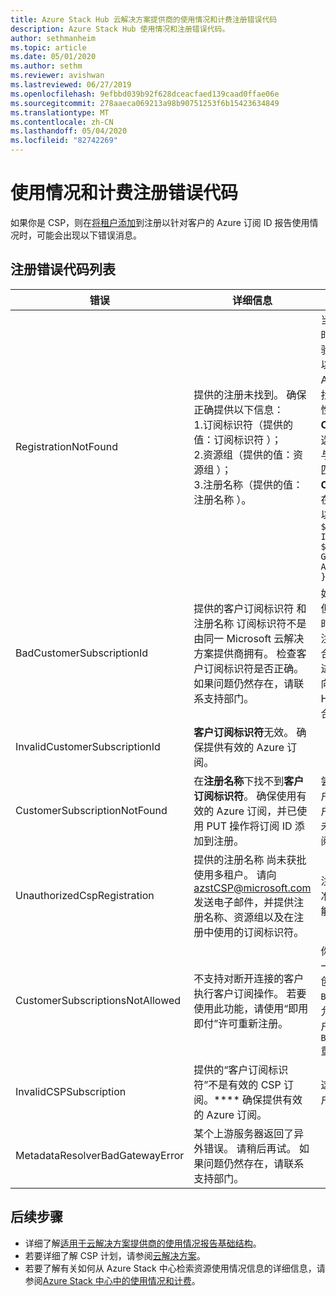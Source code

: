 ```yaml
---
title: Azure Stack Hub 云解决方案提供商的使用情况和计费注册错误代码
description: Azure Stack Hub 使用情况和注册错误代码。
author: sethmanheim
ms.topic: article
ms.date: 05/01/2020
ms.author: sethm
ms.reviewer: avishwan
ms.lastreviewed: 06/27/2019
ms.openlocfilehash: 9efbbd039b92f628dceacfaed139caad0ffae06e
ms.sourcegitcommit: 278aaeca069213a98b90751253f6b15423634849
ms.translationtype: MT
ms.contentlocale: zh-CN
ms.lasthandoff: 05/04/2020
ms.locfileid: "82742269"
---
```

# <a name="usage-and-billing-registration-error-codes"></a>使用情况和计费注册错误代码

如果你是 CSP，则在[将租户添加](azure-stack-csp-ref-operations.md#add-tenant-to-registration)到注册以针对客户的 Azure 订阅 ID 报告使用情况时，可能会出现以下错误消息。

## <a name="list-of-registration-error-codes"></a>注册错误代码列表

| 错误                           | 详细信息                                                                                                                                                                                                                                                                                                                           | 注释                                                                                                                                                                                                                                                                                                                                                                                                                                                                                                                                                                                                            |
|---------------------------------|-----------------------------------------------------------------------------------------------------------------------------------------------------------------------------------------------------------------------------------------------------------------------------------------------------------------------------------|---------------------------------------------------------------------------------------------------------------------------------------------------------------------------------------------------------------------------------------------------------------------------------------------------------------------------------------------------------------------------------------------------------------------------------------------------------------------------------------------------------------------------------------------------------------------------------------------------------------------|
| RegistrationNotFound            | 提供的注册未找到。 确保正确提供以下信息：<br>1.订阅标识符（提供的值：订阅标识符  ）；<br>2.资源组（提供的值：资源组  ）；<br>3.注册名称（提供的值：注册名称  ）。                             | 当指向初始注册的信息不正确时，通常会发生此错误。 如需验证注册的资源组和名称，可以通过列出所有资源的方式在 Azure 门户中找到它。 如果找到多个注册资源，请查看属性中的 **CloudDeploymentID**，然后选择其 **CloudDeploymentID** 与云的 CloudDeploymentID 匹配的注册。 若要查找 **CloudDeploymentID**，可以在 Azure Stack Hub 上使用以下 PowerShell 命令：<br>`$azureStackStampInfo = Invoke-Command -Session $session -ScriptBlock { Get-AzureStackStampInformation }` |
| BadCustomerSubscriptionId       | 提供的客户订阅标识符  和注册名称  订阅标识符不是由同一 Microsoft 云解决方案提供商拥有。 检查客户订阅标识符是否正确。 如果问题仍然存在，请联系支持部门。 | 如果客户订阅为 CSP 订阅，但它汇总到 CSP 合作伙伴时，该合作伙伴不同于在初始注册中使用的订阅所汇总到的合作伙伴，则会发生此错误。 进行此检查是为了防止会导致向不对所用的 Azure Stack Hub 负责的云解决方案提供商合作伙伴计费的情况。                                                                                                                                                                                                                                                                          |
| InvalidCustomerSubscriptionId   | **客户订阅标识符**无效。 确保提供有效的 Azure 订阅。                                                                                                                                                                         |                                                                                                                                                                                                                                                                                                                                                                                                                                                                                                                                                                                                                     |
| CustomerSubscriptionNotFound    | 在**注册名称**下找不到**客户订阅标识符**。 确保使用有效的 Azure 订阅，并已使用 PUT 操作将订阅 ID 添加到注册。                                                   | 尝试验证是否已向订阅添加租户但却找不到与注册关联的客户订阅时，会发生此错误。 尚未将客户添加到订阅，或者订阅 ID 写入错误。                                                                                                                                                                                                                                                                                                                                |
| UnauthorizedCspRegistration     | 提供的注册名称  尚未获批使用多租户。 请向 azstCSP@microsoft.com 发送电子邮件，并提供注册名称、资源组以及在注册中使用的订阅标识符。                                                                                    | 注册需要获得 Microsoft 的批准，在允许使用多租户后，才能开始向其添加租户。                                                                                                                                                                                                                                                                                                                                                                                             |
| CustomerSubscriptionsNotAllowed | 不支持对断开连接的客户执行客户订阅操作。 若要使用此功能，请使用“即用即付”许可重新注册。                                                                                                                                                                    | 你尝试向其添加租户的注册是一个容量注册，也就是说，在创建注册时使用了参数 `BillingModel Capacity`。 只允许“即用即付”注册添加租户。 必须使用参数 `BillingModel PayAsYouUse` 重新注册。                                                                                                                                                                                                                                                                                          |
| InvalidCSPSubscription          | 提供的“客户订阅标识符”不是有效的 CSP 订阅。**** 确保提供有效的 Azure 订阅。                                                                                                                                                        | 这很有可能是错误地键入了客户订阅。                                                                                                                                                                                                                                                                                                                                                                                                                                                                                                                                        |
| MetadataResolverBadGatewayError | 某个上游服务器返回了异外错误。 请稍后再试。 如果问题仍然存在，请联系支持部门。                                                                                                                                                                                                |                                                                                                                                                                                                                                                                                                                                                                                                                                                                                                                                                                                                                     |

## <a name="next-steps"></a>后续步骤

- 详细了解[适用于云解决方案提供商的使用情况报告基础结构](azure-stack-csp-ref-infrastructure.md)。
- 若要详细了解 CSP 计划，请参阅[云解决方案](https://partner.microsoft.com/solutions/microsoft-cloud-solutions)。
- 若要了解有关如何从 Azure Stack 中心检索资源使用情况信息的详细信息，请参阅[Azure Stack 中心中的使用情况和计费](azure-stack-billing-and-chargeback.md)。
